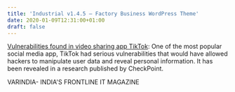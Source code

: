 ```yaml
---
title: 'Industrial v1.4.5 – Factory Business WordPress Theme'
date: 2020-01-09T12:31:00+01:00
draft: false
---
```


[Vulnerabilities found in video sharing app TikTok](https://varindia.com/news/vulnerabilities-found-in-video-sharing-app-tiktok#.XhcPtSzogk0.blogger): One of the most popular social media app, TikTok had serious vulnerabilities that would have allowed hackers to manipulate user data and reveal personal information. It has been revealed in a research published by CheckPoint.  
  
VARINDIA- INDIA'S FRONTLINE IT MAGAZINE